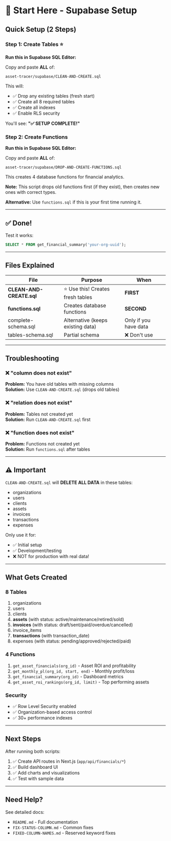 # 🚀 Start Here - Supabase Setup

## Quick Setup (2 Steps)

### Step 1: Create Tables ⭐
**Run this in Supabase SQL Editor:**

Copy and paste **ALL** of:
```
asset-tracer/supabase/CLEAN-AND-CREATE.sql
```

This will:
- ✅ Drop any existing tables (fresh start)
- ✅ Create all 8 required tables
- ✅ Create all indexes
- ✅ Enable RLS security

You'll see: **"✅ SETUP COMPLETE!"**

### Step 2: Create Functions
**Run this in Supabase SQL Editor:**

Copy and paste **ALL** of:
```
asset-tracer/supabase/DROP-AND-CREATE-FUNCTIONS.sql
```

This creates 4 database functions for financial analytics.

**Note:** This script drops old functions first (if they exist), then creates new ones with correct types.

**Alternative:** Use `functions.sql` if this is your first time running it.

---

## ✅ Done!

Test it works:
```sql
SELECT * FROM get_financial_summary('your-org-uuid');
```

---

## Files Explained

| File | Purpose | When |
|------|---------|------|
| **CLEAN-AND-CREATE.sql** | ⭐ Use this! Creates fresh tables | **FIRST** |
| **functions.sql** | Creates database functions | **SECOND** |
| complete-schema.sql | Alternative (keeps existing data) | Only if you have data |
| tables-schema.sql | Partial schema | ❌ Don't use |

---

## Troubleshooting

### ❌ "column does not exist"
**Problem:** You have old tables with missing columns  
**Solution:** Use `CLEAN-AND-CREATE.sql` (drops old tables)

### ❌ "relation does not exist"  
**Problem:** Tables not created yet  
**Solution:** Run `CLEAN-AND-CREATE.sql` first

### ❌ "function does not exist"
**Problem:** Functions not created yet  
**Solution:** Run `functions.sql` after tables

---

## ⚠️ Important

`CLEAN-AND-CREATE.sql` will **DELETE ALL DATA** in these tables:
- organizations
- users  
- clients
- assets
- invoices
- transactions
- expenses

Only use it for:
- ✅ Initial setup
- ✅ Development/testing
- ❌ NOT for production with real data!

---

## What Gets Created

### 8 Tables
1. organizations
2. users
3. clients
4. **assets** (with status: active/maintenance/retired/sold)
5. **invoices** (with status: draft/sent/paid/overdue/cancelled)
6. invoice_items
7. **transactions** (with transaction_date)
8. expenses (with status: pending/approved/rejected/paid)

### 4 Functions
1. `get_asset_financials(org_id)` - Asset ROI and profitability
2. `get_monthly_pl(org_id, start, end)` - Monthly profit/loss
3. `get_financial_summary(org_id)` - Dashboard metrics
4. `get_asset_roi_rankings(org_id, limit)` - Top performing assets

### Security
- ✅ Row Level Security enabled
- ✅ Organization-based access control
- ✅ 30+ performance indexes

---

## Next Steps

After running both scripts:
1. ✅ Create API routes in Next.js (`app/api/financials/*`)
2. ✅ Build dashboard UI
3. ✅ Add charts and visualizations
4. ✅ Test with sample data

---

## Need Help?

See detailed docs:
- `README.md` - Full documentation
- `FIX-STATUS-COLUMN.md` - Common fixes
- `FIXED-COLUMN-NAMES.md` - Reserved keyword fixes

